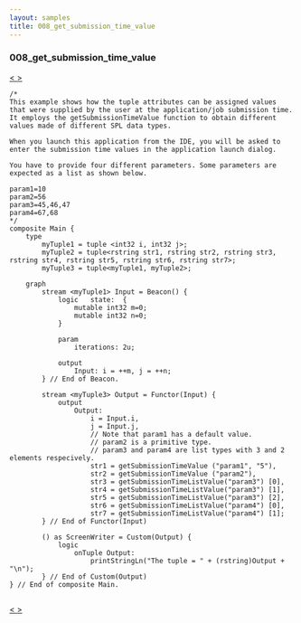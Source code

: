 ```yaml
---
layout: samples
title: 008_get_submission_time_value
---
```


### 008_get_submission_time_value

<div class="sampleNav"><a class="button" href="/streamsx.documentation/samples/spl-for-beginner/007_split_at_work_sample_split_at_work_spl/"> < </a><a class="button" href="/streamsx.documentation/samples/spl-for-beginner/009_custom_operator_using_get_submission_time_value_Main_spl/"> > </a>
</div>

~~~~~~
/*
This example shows how the tuple attributes can be assigned values
that were supplied by the user at the application/job submission time.
It employs the getSubmissionTimeValue function to obtain different
values made of different SPL data types. 

When you launch this application from the IDE, you will be asked to
enter the submission time values in the application launch dialog.

You have to provide four different parameters. Some parameters are
expected as a list as shown below.

param1=10
param2=56
param3=45,46,47
param4=67,68
*/
composite Main {
	type 
		myTuple1 = tuple <int32 i, int32 j>; 
		myTuple2 = tuple<rstring str1, rstring str2, rstring str3, rstring str4, rstring str5, rstring str6, rstring str7>;
		myTuple3 = tuple<myTuple1, myTuple2>;
	
	graph
		stream <myTuple1> Input = Beacon() {							
			logic	state:	{
				mutable int32 m=0; 
				mutable int32 n=0;
			}
			
			param 
				iterations:	2u;			
			
			output 
				Input: i = ++m, j = ++n;
		} // End of Beacon.

		stream <myTuple3> Output = Functor(Input) {
			output 
				Output:
					i = Input.i, 
					j = Input.j,
					// Note that param1 has a default value.
					// param2 is a primitive type.
					// param3 and param4 are list types with 3 and 2 elements respecively.
					str1 = getSubmissionTimeValue ("param1", "5"),
					str2 = getSubmissionTimeValue ("param2"),
					str3 = getSubmissionTimeListValue("param3") [0],
					str4 = getSubmissionTimeListValue("param3") [1],
					str5 = getSubmissionTimeListValue("param3") [2],
					str6 = getSubmissionTimeListValue("param4") [0],
					str7 = getSubmissionTimeListValue("param4") [1];				
		} // End of Functor(Input)
		
		() as ScreenWriter = Custom(Output) {
			logic 
				onTuple Output: 
					printStringLn("The tuple = " + (rstring)Output + "\n");
		} // End of Custom(Output)
} // End of composite Main.


~~~~~~

<div class="sampleNav"><a class="button" href="/streamsx.documentation/samples/spl-for-beginner/007_split_at_work_sample_split_at_work_spl/"> < </a><a class="button" href="/streamsx.documentation/samples/spl-for-beginner/009_custom_operator_using_get_submission_time_value_Main_spl/"> > </a>
</div>

